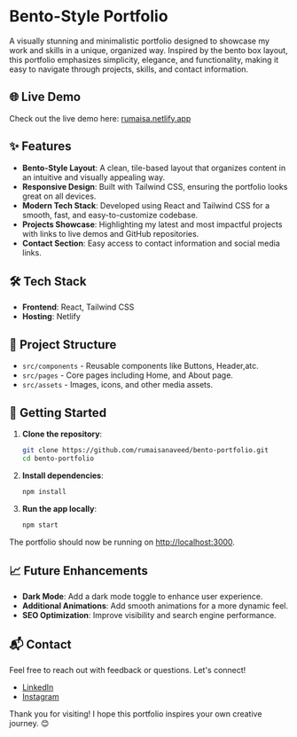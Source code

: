 # Bento-Style Portfolio

A visually stunning and minimalistic portfolio designed to showcase my work and skills in a unique, organized way. Inspired by the bento box layout, this portfolio emphasizes simplicity, elegance, and functionality, making it easy to navigate through projects, skills, and contact information.

## 🌐 Live Demo

Check out the live demo here: [rumaisa.netlify.app](https://rumaisa.netlify.app)

## ✨ Features

- **Bento-Style Layout**: A clean, tile-based layout that organizes content in an intuitive and visually appealing way.
- **Responsive Design**: Built with Tailwind CSS, ensuring the portfolio looks great on all devices.
- **Modern Tech Stack**: Developed using React and Tailwind CSS for a smooth, fast, and easy-to-customize codebase.
- **Projects Showcase**: Highlighting my latest and most impactful projects with links to live demos and GitHub repositories.
- **Contact Section**: Easy access to contact information and social media links.

## 🛠 Tech Stack

- **Frontend**: React, Tailwind CSS
- **Hosting**: Netlify

## 📂 Project Structure

- `src/components` - Reusable components like Buttons, Header,atc.
- `src/pages` - Core pages including Home, and About page.
- `src/assets` - Images, icons, and other media assets.

## 🚀 Getting Started

1. **Clone the repository**:
   ```bash
   git clone https://github.com/rumaisanaveed/bento-portfolio.git
   cd bento-portfolio
   ```

2. **Install dependencies**:
   ```bash
   npm install
   ```

3. **Run the app locally**:
   ```bash
   npm start
   ```

The portfolio should now be running on [http://localhost:3000](http://localhost:5173).

## 📈 Future Enhancements

- **Dark Mode**: Add a dark mode toggle to enhance user experience.
- **Additional Animations**: Add smooth animations for a more dynamic feel.
- **SEO Optimization**: Improve visibility and search engine performance.

## 📬 Contact

Feel free to reach out with feedback or questions. Let's connect!

- [LinkedIn](https://www.linkedin.com/in/rumaisa-naved-a6b96a230/)
- [Instagram](https://www.instagram.com/techgirl_guide/profilecard/?igsh=MXc5Z2Rtd21nYTdqdg==)

Thank you for visiting! I hope this portfolio inspires your own creative journey. 😊
